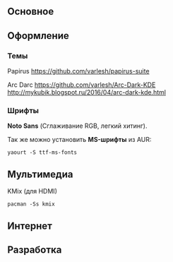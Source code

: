 ## Основное

## Оформление

### Темы

Papirus
https://github.com/varlesh/papirus-suite

Arc Darc
https://github.com/varlesh/Arc-Dark-KDE
http://mykubik.blogspot.ru/2016/04/arc-dark-kde.html

### Шрифты

**Noto Sans** (Сглаживание RGB, легкий хитинг).

Так же можно установить **MS-шрифты** из AUR:
```
yaourt -S ttf-ms-fonts
```

## Мультимедиа

KMix (для HDMI)
```
pacman -Ss kmix
```

## Интернет

## Разработка